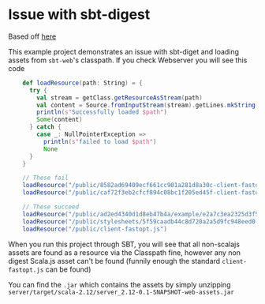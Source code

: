 # Issue with sbt-digest

Based off [here](https://github.com/vmunier/akka-http-with-scalajs-example)

This example project demonstrates an issue with sbt-diget and loading
assets from `sbt-web`'s classpath. If you check Webserver you will see
this code

```scala
    def loadResource(path: String) = {
      try {
        val stream = getClass.getResourceAsStream(path)
        val content = Source.fromInputStream(stream).getLines.mkString("\n")
        println(s"Successfully loaded $path")
        Some(content)
      } catch {
        case _: NullPointerException =>
          println(s"failed to load $path")
          None
      }
    }

    // These fail
    loadResource("/public/8582ad69409ecf661cc901a281d8a30c-client-fastopt.js")
    loadResource("/public/caf72f3eb2cfcf894c08bc1f205ed45f-client-fastopt.js.map")

    // These succeed
    loadResource("/public/ad2ed4340d1d8eb47b4a/example/e2a7c3ea2325d3f58a43f254e36e7086-ScalaJSExample.scala")
    loadResource("/public/stylesheets/5f59caadb44c8d720a2a5d9fc948eed0-main.css") // Compiled from main.less
    loadResource("/public/client-fastopt.js")

```

When you run this project through SBT, you will see that all non-scalajs
assets are found as a resource via the Classpath fine, however any non digest
Scala.js asset can't be found (funnily enough the standard `client-fastopt.js`
can be found)

You can find the `.jar` which contains the assets by simply unzipping
`server/target/scala-2.12/server_2.12-0.1-SNAPSHOT-web-assets.jar`
